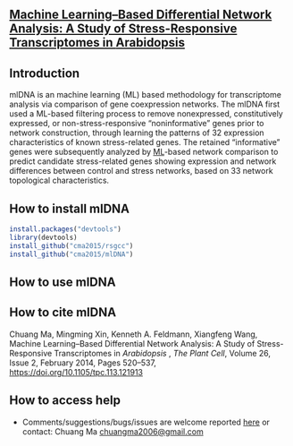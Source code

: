 ## [Machine Learning–Based Differential Network Analysis: A Study of Stress-Responsive Transcriptomes in **Arabidopsis**](https://github.com/cma2015/mlDNA)

## Introduction

mlDNA is an machine learning (ML) based methodology for transcriptome analysis via comparison of gene coexpression networks. The mlDNA first used a ML-based filtering process to remove nonexpressed, constitutively expressed, or non-stress-responsive “noninformative” genes prior to network construction, through learning the patterns of 32 expression characteristics of known stress-related genes. The retained “informative” genes were subsequently analyzed by [ML](javascript:;)-based network comparison to predict candidate stress-related genes showing expression and network differences between control and stress networks, based on 33 network topological characteristics.

## How to install mlDNA

```R
install.packages("devtools")
library(devtools)
install_github("cma2015/rsgcc")
install_github("cma2015/mlDNA")
```

## How to use mlDNA



## How to cite mlDNA

Chuang Ma, Mingming Xin, Kenneth A. Feldmann, Xiangfeng Wang, Machine Learning–Based Differential Network Analysis: A Study of Stress-Responsive Transcriptomes in *Arabidopsis* , *The Plant Cell*, Volume 26, Issue 2, February 2014, Pages 520–537, https://doi.org/10.1105/tpc.113.121913

## How to access help

- Comments/suggestions/bugs/issues are welcome reported [here](https://github.com/cma2015/mlDNA/issues) or contact: Chuang Ma chuangma2006@gmail.com

